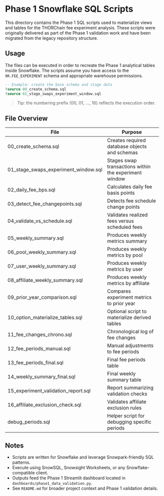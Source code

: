 # Phase 1 Snowflake SQL Scripts

This directory contains the Phase 1 SQL scripts used to materialize views and tables for the THORChain fee experiment analysis. These scripts were originally delivered as part of the Phase 1 validation work and have been migrated from the legacy repository structure.

## Usage

The files can be executed in order to recreate the Phase 1 analytical tables inside Snowflake. The scripts assume you have access to the `9R.FEE_EXPERIMENT` schema and appropriate warehouse permissions.

```sql
-- Example: create the base schema and stage data
!source 00_create_schema.sql
!source 01_stage_swaps_experiment_window.sql
```

> Tip: the numbering prefix (00, 01, …, 16) reflects the execution order.

## File Overview

| File | Purpose |
| --- | --- |
| 00_create_schema.sql | Creates required database objects and schemas |
| 01_stage_swaps_experiment_window.sql | Stages swap transactions within the experiment window |
| 02_daily_fee_bps.sql | Calculates daily fee basis points |
| 03_detect_fee_changepoints.sql | Detects fee schedule change points |
| 04_validate_vs_schedule.sql | Validates realized fees versus scheduled fees |
| 05_weekly_summary.sql | Produces weekly metrics summary |
| 06_pool_weekly_summary.sql | Produces weekly metrics by pool |
| 07_user_weekly_summary.sql | Produces weekly metrics by user |
| 08_affiliate_weekly_summary.sql | Produces weekly metrics by affiliate |
| 09_prior_year_comparison.sql | Compares experiment metrics to prior year |
| 10_option_materialize_tables.sql | Optional script to materialize derived tables |
| 11_fee_changes_chrono.sql | Chronological log of fee changes |
| 12_fee_periods_manual.sql | Manual adjustments to fee periods |
| 13_fee_periods_final.sql | Final fee periods table |
| 14_weekly_summary_final.sql | Final weekly summary table |
| 15_experiment_validation_report.sql | Report summarizing validation checks |
| 16_affiliate_exclusion_check.sql | Validates affiliate exclusion rules |
| debug_periods.sql | Helper script for debugging specific periods |

## Notes

- Scripts are written for Snowflake and leverage Snowpark-friendly SQL patterns.
- Execute using SnowSQL, Snowsight Worksheets, or any Snowflake-compatible client.
- Outputs feed the Phase 1 Streamlit dashboard located in `dashboards/phase1_data_validation.py`.
- See `README.md` for broader project context and Phase 1 validation details.
